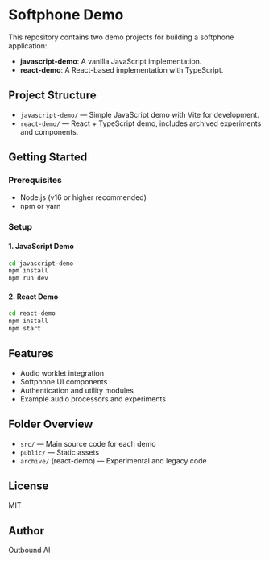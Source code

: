 # Softphone Demo

This repository contains two demo projects for building a softphone application:

- **javascript-demo**: A vanilla JavaScript implementation.
- **react-demo**: A React-based implementation with TypeScript.

## Project Structure

- `javascript-demo/` — Simple JavaScript demo with Vite for development.
- `react-demo/` — React + TypeScript demo, includes archived experiments and components.

## Getting Started

### Prerequisites
- Node.js (v16 or higher recommended)
- npm or yarn

### Setup

#### 1. JavaScript Demo
```bash
cd javascript-demo
npm install
npm run dev
```

#### 2. React Demo
```bash
cd react-demo
npm install
npm start
```

## Features
- Audio worklet integration
- Softphone UI components
- Authentication and utility modules
- Example audio processors and experiments

## Folder Overview
- `src/` — Main source code for each demo
- `public/` — Static assets
- `archive/` (react-demo) — Experimental and legacy code

## License
MIT

## Author
Outbound AI
